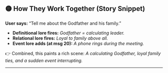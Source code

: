 ## 🟡 How They Work Together (Story Snippet)

**User says:** “Tell me about the Godfather and his family.”

* **Definitional lore fires:**
  *Godfather = calculating leader.*
* **Relational lore fires:**
  *Loyal to family above all.*
* **Event lore adds (at msg 20):**
  *A phone rings during the meeting.*

👉 Combined, this paints a rich scene: *A calculating Godfather, loyal family ties, and a sudden event interrupting.*

---
